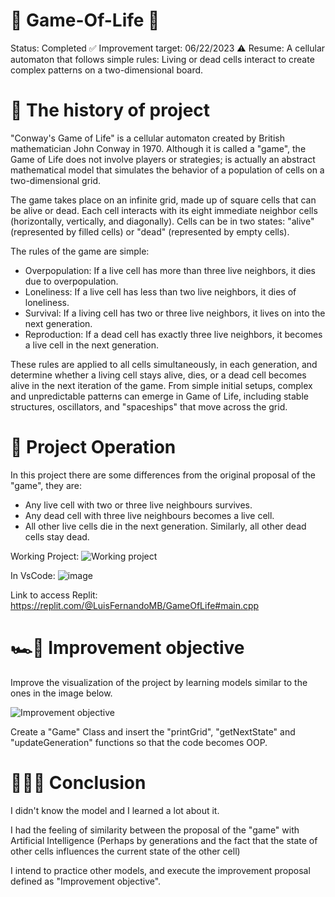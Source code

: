 # 👾 Game-Of-Life 🧬
Status: Completed ✅
Improvement target: 06/22/2023 ⚠️
Resume: A cellular automaton that follows simple rules: Living or dead cells interact to create complex patterns on a two-dimensional board.

# 📖 The history of project
"Conway's Game of Life" is a cellular automaton created by British mathematician John Conway in 1970. Although it is called a "game", the Game of Life does not involve players or strategies; is actually an abstract mathematical model that simulates the behavior of a population of cells on a two-dimensional grid.

The game takes place on an infinite grid, made up of square cells that can be alive or dead. Each cell interacts with its eight immediate neighbor cells (horizontally, vertically, and diagonally). Cells can be in two states: "alive" (represented by filled cells) or "dead" (represented by empty cells).

The rules of the game are simple:
- Overpopulation: If a live cell has more than three live neighbors, it dies due to overpopulation.
- Loneliness: If a live cell has less than two live neighbors, it dies of loneliness.
- Survival: If a living cell has two or three live neighbors, it lives on into the next generation.
- Reproduction: If a dead cell has exactly three live neighbors, it becomes a live cell in the next generation.

These rules are applied to all cells simultaneously, in each generation, and determine whether a living cell stays alive, dies, or a dead cell becomes alive in the next iteration of the game. From simple initial setups, complex and unpredictable patterns can emerge in Game of Life, including stable structures, oscillators, and "spaceships" that move across the grid.

# 🎯 Project Operation
In this project there are some differences from the original proposal of the "game", they are:
- Any live cell with two or three live neighbours survives.
- Any dead cell with three live neighbours becomes a live cell.
- All other live cells die in the next generation. Similarly, all other dead cells stay dead.

Working Project:
![Working project](https://github.com/LFernandoMB/Game-Of-Life/assets/91624923/fc3fd3b9-c344-48ee-839a-7b8afd1d606a)

In VsCode:
![image](https://github.com/LFernandoMB/Game-Of-Life/assets/91624923/44a7e8af-d318-4587-b2b8-fa23200b7c78)

Link to access Replit:
https://replit.com/@LuisFernandoMB/GameOfLife#main.cpp

# 🏎️💨 Improvement objective
Improve the visualization of the project by learning models similar to the ones in the image below.

![Improvement objective](https://github.com/LFernandoMB/Game-Of-Life/assets/91624923/e708a8d7-c7a7-4842-bdda-8e14b8bd0404)

Create a "Game" Class and insert the "printGrid", "getNextState" and "updateGeneration" functions so that the code becomes OOP.

# 👨🏻‍💻 Conclusion
I didn't know the model and I learned a lot about it.

I had the feeling of similarity between the proposal of the "game" with Artificial Intelligence (Perhaps by generations and the fact that the state of other cells influences the current state of the other cell)

I intend to practice other models, and execute the improvement proposal defined as "Improvement objective".
